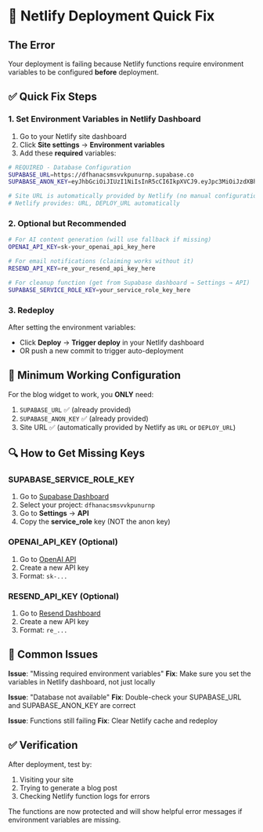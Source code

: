 # 🚀 Netlify Deployment Quick Fix

## The Error
Your deployment is failing because Netlify functions require environment variables to be configured **before** deployment.

## ✅ Quick Fix Steps

### 1. **Set Environment Variables in Netlify Dashboard**

1. Go to your Netlify site dashboard
2. Click **Site settings** → **Environment variables**
3. Add these **required** variables:

```bash
# REQUIRED - Database Configuration
SUPABASE_URL=https://dfhanacsmsvvkpunurnp.supabase.co
SUPABASE_ANON_KEY=eyJhbGciOiJIUzI1NiIsInR5cCI6IkpXVCJ9.eyJpc3MiOiJzdXBhYmFzZSIsInJlZiI6ImRmaGFuYWNzbXN2dmtwdW51cm5wIiwicm9sZSI6ImFub24iLCJpYXQiOjE3Mzc3MDQxMjIsImV4cCI6MjA1MzI4MDEyMn0.Fj4zzWzQIxZ-2Ps-FHk6KeqPjSMwP1gJwqGj_d5K5GM

# Site URL is automatically provided by Netlify (no manual configuration needed)
# Netlify provides: URL, DEPLOY_URL automatically
```

### 2. **Optional but Recommended**

```bash
# For AI content generation (will use fallback if missing)
OPENAI_API_KEY=sk-your_openai_api_key_here

# For email notifications (claiming works without it)
RESEND_API_KEY=re_your_resend_api_key_here

# For cleanup function (get from Supabase dashboard → Settings → API)
SUPABASE_SERVICE_ROLE_KEY=your_service_role_key_here
```

### 3. **Redeploy**

After setting the environment variables:
- Click **Deploy** → **Trigger deploy** in your Netlify dashboard
- OR push a new commit to trigger auto-deployment

## 🎯 Minimum Working Configuration

For the blog widget to work, you **ONLY** need:
1. `SUPABASE_URL` ✅ (already provided)
2. `SUPABASE_ANON_KEY` ✅ (already provided)
3. Site URL ✅ (automatically provided by Netlify as `URL` or `DEPLOY_URL`)

## 🔍 How to Get Missing Keys

### **SUPABASE_SERVICE_ROLE_KEY**
1. Go to [Supabase Dashboard](https://supabase.com/dashboard)
2. Select your project: `dfhanacsmsvvkpunurnp`
3. Go to **Settings** → **API**
4. Copy the **service_role** key (NOT the anon key)

### **OPENAI_API_KEY** (Optional)
1. Go to [OpenAI API](https://platform.openai.com/api-keys)
2. Create a new API key
3. Format: `sk-...`

### **RESEND_API_KEY** (Optional)
1. Go to [Resend Dashboard](https://resend.com/api-keys)
2. Create a new API key  
3. Format: `re_...`

## 🚨 Common Issues

**Issue**: "Missing required environment variables"
**Fix**: Make sure you set the variables in Netlify dashboard, not just locally

**Issue**: "Database not available"
**Fix**: Double-check your SUPABASE_URL and SUPABASE_ANON_KEY are correct

**Issue**: Functions still failing
**Fix**: Clear Netlify cache and redeploy

## ✅ Verification

After deployment, test by:
1. Visiting your site
2. Trying to generate a blog post
3. Checking Netlify function logs for errors

The functions are now protected and will show helpful error messages if environment variables are missing.
